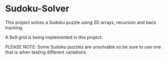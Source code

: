 # Sudoku-Solver
This project solves a Sudoku puzzle using 2D arrays, recursion and back tracking.

A 9x9 grid is being implemented in this project.

PLEASE NOTE: Some Sudoku puzzles are unsolvable so be sure to use one that is when testing different variations.
